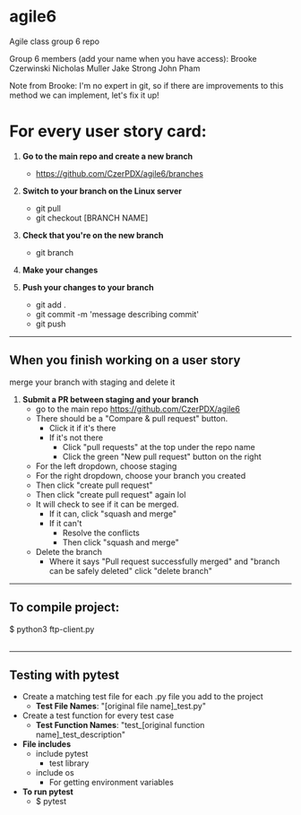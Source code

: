 # agile6
Agile class group 6 repo

Group 6 members (add your name when you have access):
Brooke Czerwinski
Nicholas Muller
Jake Strong
John Pham

Note from Brooke: I'm no expert in git, so if there are improvements to this method we can implement, let's fix it up!

# For every user story card:

1. **Go to the main repo and create a new branch**<br>
    - https://github.com/CzerPDX/agile6/branches

2. **Switch to your branch on the Linux server**
    - git pull
    - git checkout [BRANCH NAME]

3. **Check that you're on the new branch**
    - git branch

4. **Make your changes**

5. **Push your changes to your branch**
    - git add .
    - git commit -m 'message describing commit'
    - git push

<hr>

## When you finish working on a user story
merge your branch with staging and delete it

1. **Submit a PR between staging and your branch**
    - go to the main repo https://github.com/CzerPDX/agile6
    - There should be a "Compare & pull request" button. 
      - Click it if it's there
      - If it's not there
        - Click "pull requests" at the top under the repo name
        - Click the green "New pull request" button on the right
    - For the left dropdown, choose staging
    - For the right dropdown, choose your branch you created
    - Then click "create pull request"
    - Then click "create pull request" again lol
    - It will check to see if it can be merged.
      - If it can, click "squash and merge"
      - If it can't
        - Resolve the conflicts
        - Then click "squash and merge"
    - Delete the branch
      - Where it says "Pull request successfully merged" and "branch can be safely deleted" click "delete branch"
      

<hr>

## To compile project:
$ python3 ftp-client.py
<br><br>

<hr>

## Testing with pytest
- Create a matching test file for each .py file you add to the project
    - **Test File Names**: "[original file name]_test.py"
- Create a test function for every test case
    - **Test Function Names**: "test_[original function name]_test_description"
- **File includes**
    - include pytest
        - test library
    - include os
        - For getting environment variables
- **To run pytest**
    - $ pytest
